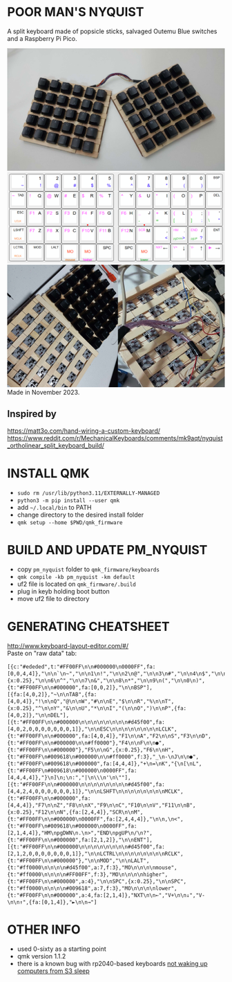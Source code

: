 # POOR MAN'S NYQUIST
A split keyboard made of popsicle sticks, salvaged Outemu Blue switches and a Raspberry Pi Pico.

<img src="static/pm-nyquist.png">
<img src="static/pm-nyquist-layout.png">
<img src="static/pm-nyquist-progress.png">
 Made in November 2023.

## Inspired by
https://matt3o.com/hand-wiring-a-custom-keyboard/  
https://www.reddit.com/r/MechanicalKeyboards/comments/mk9aqt/nyquist_ortholinear_split_keyboard_build/

# INSTALL QMK
- `sudo rm /usr/lib/python3.11/EXTERNALLY-MANAGED`
- `python3 -m pip install --user qmk`
- add `~/.local/bin` to PATH
- change directory to the desired install folder
- `qmk setup --home $PWD/qmk_firmware`

# BUILD AND UPDATE PM_NYQUIST
- copy `pm_nyquist` folder to `qmk_firmware/keyboards`
- `qmk compile -kb pm_nyquist -km default`
- uf2 file is located on `qmk_firmware/.build`
- plug in keyb holding boot button
- move uf2 file to directory

# GENERATING CHEATSHEET
http://www.keyboard-layout-editor.com/#/  
Paste on "raw data" tab:
```
[{c:"#ededed",t:"#FF00FF\n\n#000000\n0000FF",fa:[0,0,4,4]},"\n\n`\n~","\n\n1\n!","\n\n2\n@","\n\n3\n#","\n\n4\n$","\n\n5\n%",{x:0.25},"\n\n6\n^","\n\n7\n&","\n\n8\n*","\n\n9\n(","\n\n0\n)",{t:"#FF00FF\n\n#000000",fa:[0,0,2]},"\n\nBSP"],
[{fa:[4,0,2]},"~\n\nTAB",{fa:[4,0,4]},"!\n\nQ","@\n\nW","#\n\nE","$\n\nR","%\n\nT",{x:0.25},"^\n\nY","&\n\nU","*\n\nI","(\n\nO",")\n\nP",{fa:[4,0,2]},"\n\nDEL"],
[{t:"#FF00FF\n\n#000000\n\n\n\n\n\n\n\n#d45f00",fa:[4,0,2,0,0,0,0,0,0,0,1]},"\n\nESC\n\n\n\n\n\n\n\nLCLK",{t:"#FF00FF\n\n#000000",fa:[4,0,4]},"F1\n\nA","F2\n\nS","F3\n\nD",{t:"#FF00FF\n\n#000000\n\n#ff0000"},"F4\n\nF\n\n●",{t:"#FF00FF\n\n#000000"},"F5\n\nG",{x:0.25},"F6\n\nH",{t:"#FF00FF\n#009618\n#000000\n\n#ff0000",f:3},"_\n-\nJ\n\n●",{t:"#FF00FF\n#009618\n#000000",fa:[4,4,4]},"+\n=\nK","{\n[\nL",{t:"#FF00FF\n#009618\n#000000\n0000FF",fa:[4,4,4,4]},"}\n]\n;\n:","|\n\\\n'\n\""],
[{t:"#FF00FF\n\n#000000\n\n\n\n\n\n\n\n#d45f00",fa:[4,4,2,4,0,0,0,0,0,0,1]},"\n\nLSHFT\n\n\n\n\n\n\n\nMCLK",{t:"#FF00FF\n\n#000000",fa:[4,4,4]},"F7\n\nZ","F8\n\nX","F9\n\nC","F10\n\nV","F11\n\nB",{x:0.25},"F12\n\nN",{fa:[2,4,4]},"SCR\n\nM",{t:"#FF00FF\n\n#000000\n0000FF",fa:[2,4,4,4]},"\n\n,\n<",{t:"#FF00FF\n#009618\n#000000\n0000FF",fa:[2,1,4,4]},"HM\npgDWN\n.\n>","END\npgUP\n/\n?",{t:"#FF00FF\n\n#000000",fa:[2,1,2]},"\n\nENT"],
[{t:"#FF00FF\n\n#000000\n\n\n\n\n\n\n\n#d45f00",fa:[2,1,2,0,0,0,0,0,0,0,1]},"\n\nLCTRL\n\n\n\n\n\n\n\nRCLK",{t:"#FF00FF\n\n#000000"},"\n\nMOD","\n\nLALT",{t:"#ff0000\n\n\n\n#d45f00",a:7,f:3},"MO\n\n\n\nmouse",{t:"#ff0000\n\n\n\n#FF00FF",f:3},"MO\n\n\n\nhigher",{t:"#FF00FF\n\n#000000",a:4},"\n\nSPC",{x:0.25},"\n\nSPC",{t:"#ff0000\n\n\n\n#009618",a:7,f:3},"MO\n\n\n\nlower",{t:"#FF00FF\n\n#000000",a:4,fa:[2,1,4]},"NXT\n\n←","V+\n\n↓","V-\n\n↑",{fa:[0,1,4]},"►\n\n→"]
```

# OTHER INFO
- used 0-sixty as a starting point
- qmk version 1.1.2
- there is a known bug with rp2040-based keyboards [not waking up computers from S3 sleep](https://github.com/qmk/qmk_firmware/issues/19663)
